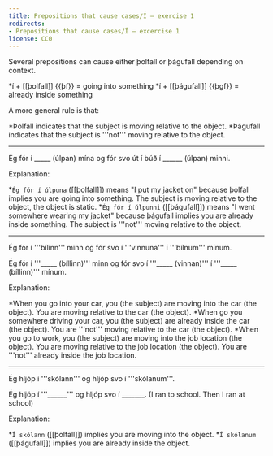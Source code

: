```yaml
---
title: Prepositions that cause cases/Í – exercise 1
redirects:
- Prepositions that cause cases/Í – excercise 1
license: CC0
---
```


Several prepositions can cause either þolfall or þágufall depending on context.

*í + [[þolfall]] {{þf}} = going into something
*í + [[þágufall]] {{þgf}} = already inside something

A more general rule is that:

*Þolfall indicates that the subject is moving relative to the object.
*Þágufall indicates that the subject is '''not''' moving relative to the object.

***

Ég fór í _____ (úlpan) mína og fór svo út í búð í ______ (úlpan) minni.

Explanation:

*`Ég fór í úlpuna` ([[þolfall]]) means "I put my jacket on" because þolfall implies you are going into something. The subject is moving relative to the object, the object is static.
*`Ég fór í úlpunni` ([[þágufall]]) means "I went somewhere wearing my jacket" because þágufall implies you are already inside something. The subject is '''not''' moving relative to the object.

***

Ég fór í '''bílinn''' minn og fór svo í '''vinnuna''' í '''bílnum''' mínum.

Ég fór í '''_____ (bíllinn)''' minn og fór svo í '''_____ (vinnan)''' í '''_____ (bíllinn)''' mínum.

Explanation:

*When you go into your car, you (the subject) are moving into the car (the object). You are moving relative to the car (the object).
*When go you somewhere driving your car, you (the subject) are already inside the car (the object). You are '''not''' moving relative to the car (the object).
*When you go to work, you (the subject) are moving into the job location (the object). You are moving relative to the job location (the object). You are '''not''' already inside the job location.

***

Ég hljóp í '''skólann''' og hljóp svo í '''skólanum'''.

Ég hljóp í '''______''' og hljóp svo í _______. (I ran to school. Then I ran at school)

Explanation:

*`Í skólann` ([[þolfall]]) implies you are moving into the object.
*`Í skólanum` ([[þágufall]]) implies you are already inside the object.

